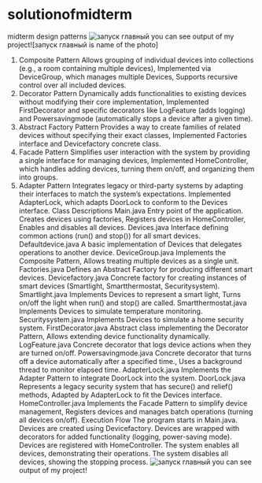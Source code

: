 # solutionofmidterm
midterm design patterns
![запуск главный](https://github.com/user-attachments/assets/e3746561-0cf1-4dd9-89a8-8a66c3cd4afe)
you can see output of my project![запуск главный is name of the photo]
1. Composite Pattern
Allows grouping of individual devices into collections (e.g., a room containing multiple devices), Implemented via DeviceGroup, which manages multiple Devices, Supports recursive control over all included devices.
2. Decorator Pattern
Dynamically adds functionalities to existing devices without modifying their core implementation, Implemented FirstDecorator and specific decorators like LogFeature (adds logging) and Powersavingmode (automatically stops a device after a given time).
3. Abstract Factory Pattern
Provides a way to create families of related devices without specifying their exact classes, Implemented  Factories interface and Devicefactory concrete class.
4. Facade Pattern
Simplifies user interaction with the system by providing a single interface for managing devices, Implemented HomeController, which handles adding devices, turning them on/off, and organizing them into groups.
5. Adapter Pattern
Integrates legacy or third-party systems by adapting their interfaces to match the system’s expectations. Implemented AdapterLock, which adapts DoorLock to conform to the Devices interface.
Class Descriptions
Main.java
Entry point of the application. Creates devices using factories, Registers devices in HomeController, Enables and disables all devices.
Devices.java
Interface defining common actions (run() and stop()) for all smart devices.
Defaultdevice.java
A basic implementation of Devices that delegates operations to another device.
DeviceGroup.java
Implements the Composite Pattern, Allows treating multiple devices as a single unit.
Factories.java
Defines an Abstract Factory for producing different smart devices.
Devicefactory.java
Concrete factory for creating instances of smart devices (Smartlight, Smartthermostat, Securitysystem).
Smartlight.java
Implements Devices to represent a smart light, Turns on/off the light when run() and stop() are called.
Smartthermostat.java
Implements Devices to simulate temperature monitoring.
Securitysystem.java
Implements Devices to simulate a home security system.
FirstDecorator.java
Abstract class implementing the Decorator Pattern, Allows extending device functionality dynamically.
LogFeature.java
Concrete decorator that logs device actions when they are turned on/off.
Powersavingmode.java
Concrete decorator that turns off a device automatically after a specified time., Uses a background thread to monitor elapsed time.
AdapterLock.java
Implements the Adapter Pattern to integrate DoorLock into the system.
DoorLock.java
Represents a legacy security system that has secure() and relief() methods, Adapted by AdapterLock to fit the Devices interface.
HomeController.java
Implements the Facade Pattern to simplify device management, Registers devices and manages batch operations (turning all devices on/off).
Execution Flow
The program starts in Main.java.
Devices are created using Devicefactory.
Devices are wrapped with decorators for added functionality (logging, power-saving mode).
Devices are registered with HomeController.
The system enables all devices, demonstrating their operations.
The system disables all devices, showing the stopping process.
![запуск главный](https://github.com/user-attachments/assets/e3746561-0cf1-4dd9-89a8-8a66c3cd4afe)
you can see output of my project!


